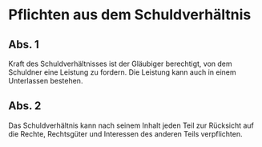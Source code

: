 # Pflichten aus dem Schuldverhältnis



## Abs. 1

 Kraft des Schuldverhältnisses ist der Gläubiger berechtigt, von dem Schuldner eine Leistung zu fordern. Die Leistung kann auch in einem Unterlassen bestehen.

## Abs. 2

 Das Schuldverhältnis kann nach seinem Inhalt jeden Teil zur Rücksicht auf die Rechte, Rechtsgüter und Interessen des anderen Teils verpflichten. 

